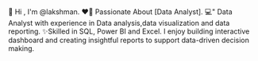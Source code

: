 👋 Hi , I'm @lakshman.
❤️‍🔥 Passionate About [Data Analyst].
💻" Data Analyst with experience in Data analysis,data visualization and data reporting.
✨Skilled in SQL, Power BI and Excel. I enjoy building interactive dashboard and creating insightful reports to support data-driven decision making.
